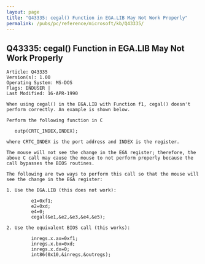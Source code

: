 ```yaml
---
layout: page
title: "Q43335: cegal() Function in EGA.LIB May Not Work Properly"
permalink: /pubs/pc/reference/microsoft/kb/Q43335/
---
```


## Q43335: cegal() Function in EGA.LIB May Not Work Properly

	Article: Q43335
	Version(s): 1.00
	Operating System: MS-DOS
	Flags: ENDUSER |
	Last Modified: 16-APR-1990
	
	When using cegal() in the EGA.LIB with Function f1, cegal() doesn't
	perform correctly. An example is shown below.
	
	Perform the following function in C
	
	   outp(CRTC_INDEX,INDEX);
	
	where CRTC_INDEX is the port address and INDEX is the register.
	
	The mouse will not see the change in the EGA register; therefore, the
	above C call may cause the mouse to not perform properly because the
	call bypasses the BIOS routines.
	
	The following are two ways to perform this call so that the mouse will
	see the change in the EGA register:
	
	1. Use the EGA.LIB (this does not work):
	
	         e1=0xf1;
	         e2=0xd;
	         e4=0;
	         cegal(&e1,&e2,&e3,&e4,&e5);
	
	2. Use the equivalent BIOS call (this works):
	
	         inregs.x.ax=0xf1;
	         inregs.x.bx=0xd;
	         inregs.x.dx=0;
	         int86(0x10,&inregs,&outregs);
